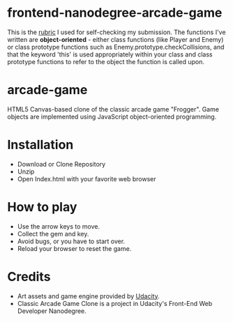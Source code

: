 frontend-nanodegree-arcade-game
===============================

This is the [rubric](https://review.udacity.com/#!/projects/2696458597/rubric) I used for self-checking my submission. The functions I've  written are **object-oriented** - either class functions (like Player and Enemy) or class prototype functions such as Enemy.prototype.checkCollisions, and that the keyword 'this' is used appropriately within your class and class prototype functions to refer to the object the function is called upon.

# arcade-game
HTML5 Canvas-based clone of the classic arcade game "Frogger".
Game objects are implemented using JavaScript object-oriented programming.

# Installation
- Download or Clone Repository
- Unzip
- Open Index.html with your favorite web browser

# How to play
- Use the arrow keys to move.
- Collect the gem and key.
- Avoid bugs, or you have to start over.
- Reload your browser to reset the game.

# Credits
- Art assets and game engine provided by [Udacity](http://udacity.com).
- Classic Arcade Game Clone is a project in Udacity's Front-End Web Developer Nanodegree.
